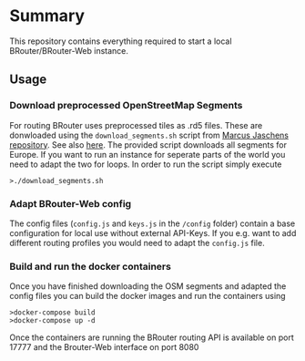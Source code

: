 # Summary
This repository contains everything required to start a local BRouter/BRouter-Web instance.

## Usage

### Download preprocessed OpenStreetMap Segments
For routing BRouter uses preprocessed tiles as .rd5 files. These are donwloaded using the `download_segments.sh` script from [Marcus Jaschens repository](https://bikerouter.de/segments/). See also [here](https://www.marcusjaschen.de/blog/2020/brouter-segments-rd5-download/). The provided script downloads all segments for Europe. If you want to run an instance for seperate parts of the world you need to adapt the two for loops. In order to run the script simply execute

```>./download_segments.sh```

### Adapt BRouter-Web config
The config files (`config.js` and `keys.js` in the `/config` folder) contain a base configuration for local use without external API-Keys. If you e.g. want to add different routing profiles you would need to adapt the `config.js` file.

### Build and run the docker containers
Once you have finished downloading the OSM segments and adapted the config files you can build the docker images and run the containers using

```
>docker-compose build
>docker-compose up -d
```

Once the containers are running the BRouter routing API is available on port 17777 and the Brouter-Web interface on port 8080